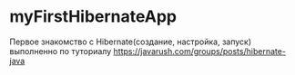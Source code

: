 # myFirstHibernateApp

Первое знакомство с Hibernate(создание, настройка, запуск)
выполненно по туториалу https://javarush.com/groups/posts/hibernate-java
